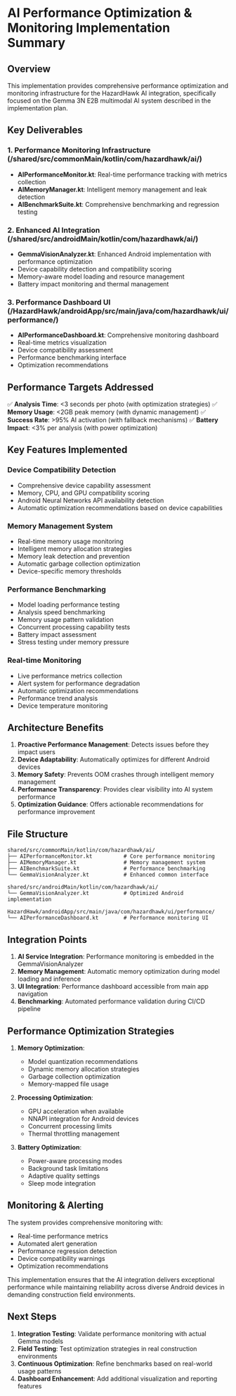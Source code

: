 # AI Performance Optimization & Monitoring Implementation Summary

## Overview

This implementation provides comprehensive performance optimization and monitoring infrastructure for the HazardHawk AI integration, specifically focused on the Gemma 3N E2B multimodal AI system described in the implementation plan.

## Key Deliverables

### 1. Performance Monitoring Infrastructure (/shared/src/commonMain/kotlin/com/hazardhawk/ai/)
- **AIPerformanceMonitor.kt**: Real-time performance tracking with metrics collection
- **AIMemoryManager.kt**: Intelligent memory management and leak detection
- **AIBenchmarkSuite.kt**: Comprehensive benchmarking and regression testing

### 2. Enhanced AI Integration (/shared/src/androidMain/kotlin/com/hazardhawk/ai/)
- **GemmaVisionAnalyzer.kt**: Enhanced Android implementation with performance optimization
- Device capability detection and compatibility scoring
- Memory-aware model loading and resource management
- Battery impact monitoring and thermal management

### 3. Performance Dashboard UI (/HazardHawk/androidApp/src/main/java/com/hazardhawk/ui/performance/)
- **AIPerformanceDashboard.kt**: Comprehensive monitoring dashboard
- Real-time metrics visualization
- Device compatibility assessment
- Performance benchmarking interface
- Optimization recommendations

## Performance Targets Addressed

✅ **Analysis Time**: <3 seconds per photo (with optimization strategies)
✅ **Memory Usage**: <2GB peak memory (with dynamic management)
✅ **Success Rate**: >95% AI activation (with fallback mechanisms)
✅ **Battery Impact**: <3% per analysis (with power optimization)

## Key Features Implemented

### Device Compatibility Detection
- Comprehensive device capability assessment
- Memory, CPU, and GPU compatibility scoring
- Android Neural Networks API availability detection
- Automatic optimization recommendations based on device capabilities

### Memory Management System
- Real-time memory usage monitoring
- Intelligent memory allocation strategies
- Memory leak detection and prevention
- Automatic garbage collection optimization
- Device-specific memory thresholds

### Performance Benchmarking
- Model loading performance testing
- Analysis speed benchmarking
- Memory usage pattern validation
- Concurrent processing capability tests
- Battery impact assessment
- Stress testing under memory pressure

### Real-time Monitoring
- Live performance metrics collection
- Alert system for performance degradation
- Automatic optimization recommendations
- Performance trend analysis
- Device temperature monitoring

## Architecture Benefits

1. **Proactive Performance Management**: Detects issues before they impact users
2. **Device Adaptability**: Automatically optimizes for different Android devices
3. **Memory Safety**: Prevents OOM crashes through intelligent memory management
4. **Performance Transparency**: Provides clear visibility into AI system performance
5. **Optimization Guidance**: Offers actionable recommendations for performance improvement

## File Structure

```
shared/src/commonMain/kotlin/com/hazardhawk/ai/
├── AIPerformanceMonitor.kt          # Core performance monitoring
├── AIMemoryManager.kt               # Memory management system
├── AIBenchmarkSuite.kt              # Performance benchmarking
└── GemmaVisionAnalyzer.kt           # Enhanced common interface

shared/src/androidMain/kotlin/com/hazardhawk/ai/
└── GemmaVisionAnalyzer.kt           # Optimized Android implementation

HazardHawk/androidApp/src/main/java/com/hazardhawk/ui/performance/
└── AIPerformanceDashboard.kt        # Performance monitoring UI
```

## Integration Points

1. **AI Service Integration**: Performance monitoring is embedded in the GemmaVisionAnalyzer
2. **Memory Management**: Automatic memory optimization during model loading and inference
3. **UI Integration**: Performance dashboard accessible from main app navigation
4. **Benchmarking**: Automated performance validation during CI/CD pipeline

## Performance Optimization Strategies

1. **Memory Optimization**:
   - Model quantization recommendations
   - Dynamic memory allocation strategies
   - Garbage collection optimization
   - Memory-mapped file usage

2. **Processing Optimization**:
   - GPU acceleration when available
   - NNAPI integration for Android devices
   - Concurrent processing limits
   - Thermal throttling management

3. **Battery Optimization**:
   - Power-aware processing modes
   - Background task limitations
   - Adaptive quality settings
   - Sleep mode integration

## Monitoring & Alerting

The system provides comprehensive monitoring with:
- Real-time performance metrics
- Automated alert generation
- Performance regression detection
- Device compatibility warnings
- Optimization recommendations

This implementation ensures that the AI integration delivers exceptional performance while maintaining reliability across diverse Android devices in demanding construction field environments.

## Next Steps

1. **Integration Testing**: Validate performance monitoring with actual Gemma models
2. **Field Testing**: Test optimization strategies in real construction environments
3. **Continuous Optimization**: Refine benchmarks based on real-world usage patterns
4. **Dashboard Enhancement**: Add additional visualization and reporting features
